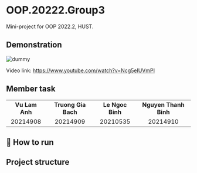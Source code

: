 OOP.20222.Group3
===
Mini-project for OOP 2022.2, HUST.

Demonstration
---
![dummy]([Demo.png](https://github.com/BinhNguyenBG/OOP_Project/blob/dbab7554cd4bdf7cf853ff8b820755d25228ac4a/Demo.png))

Video link: https://www.youtube.com/watch?v=Ncg5eIUVmPI

Member task
---
|  |  |  |  |
| :---: | :---: | :---: | :---: |
| **Vu Lam Anh** | **Truong Gia Bach** | **Le Ngoc Binh** | **Nguyen Thanh Binh** |
| 20214908 | 20214909 | 20210535 | 20214910 |


## 🚀 How to run


## Project structure

    
